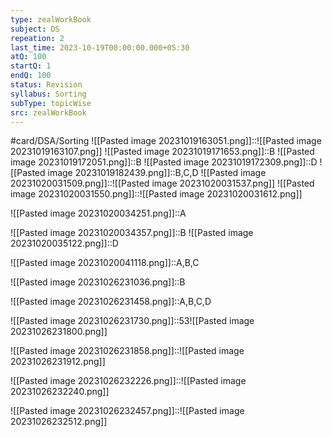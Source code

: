 ```yaml
---
type: zealWorkBook
subject: DS
repeation: 2
last_time: 2023-10-19T00:00:00.000+05:30
atQ: 100
startQ: 1
endQ: 100
status: Revision
syllabus: Sorting
subType: topicWise
src: zealWorkBook
---
```

#card/DSA/Sorting
![[Pasted image 20231019163051.png]]::![[Pasted image 20231019163107.png]] <!--SR:!2023-10-31,4,270-->
![[Pasted image 20231019171653.png]]::B <!--SR:!2023-10-31,4,270-->
![[Pasted image 20231019172051.png]]::B <!--SR:!2023-10-31,4,270-->
![[Pasted image 20231019172309.png]]::D <!--SR:!2023-10-30,3,250-->
![[Pasted image 20231019182439.png]]::B,C,D <!--SR:!2023-10-30,3,250-->
![[Pasted image 20231020031509.png]]::![[Pasted image 20231020031537.png]] <!--SR:!2023-10-31,4,270-->
![[Pasted image 20231020031550.png]]::![[Pasted image 20231020031612.png]] <!--SR:!2023-10-28,1,230-->

![[Pasted image 20231020034251.png]]::A <!--SR:!2023-10-31,4,270-->

![[Pasted image 20231020034357.png]]::B <!--SR:!2023-10-31,4,270-->
![[Pasted image 20231020035122.png]]::D <!--SR:!2023-10-30,3,250-->

![[Pasted image 20231020041118.png]]::A,B,C <!--SR:!2023-10-31,4,270-->

![[Pasted image 20231026231036.png]]::B <!--SR:!2023-10-31,4,270-->

![[Pasted image 20231026231458.png]]::A,B,C,D <!--SR:!2023-10-31,4,270-->


![[Pasted image 20231026231730.png]]::53![[Pasted image 20231026231800.png]] <!--SR:!2023-10-30,3,250-->

![[Pasted image 20231026231858.png]]::![[Pasted image 20231026231912.png]] <!--SR:!2023-10-31,4,270-->

![[Pasted image 20231026232226.png]]::![[Pasted image 20231026232240.png]] <!--SR:!2023-10-28,1,230-->


![[Pasted image 20231026232457.png]]::![[Pasted image 20231026232512.png]] <!--SR:!2023-10-31,4,270-->

